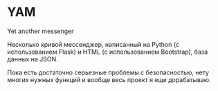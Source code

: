 # YAM

Yet another messenger

Несколько кривой мессенджер, написанный на Python (с использованием Flask) и HTML (с использованием Bootstrap), база данных на JSON.

Пока есть достаточно серьезные проблемы с безопасностью, нету многих нужных функций и вообще весь проект я еще дорабатываю.
